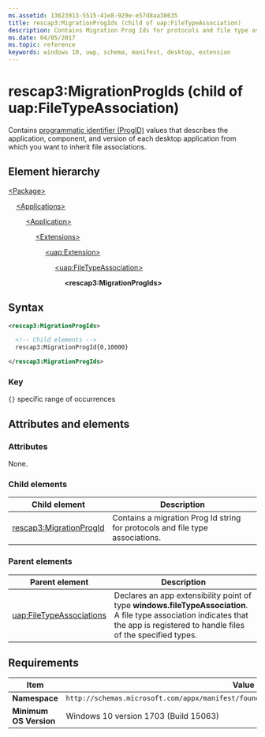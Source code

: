 ```yaml
---
ms.assetid: 13623913-5515-41e8-929e-e57d8aa38635
title: rescap3:MigrationProgIds (child of uap:FileTypeAssociation)
description: Contains Migration Prog Ids for protocols and file type associations.
ms.date: 04/05/2017
ms.topic: reference
keywords: windows 10, uwp, schema, manifest, desktop, extension 
---
```


# rescap3:MigrationProgIds (child of uap:FileTypeAssociation)

Contains [programmatic identifier (ProgID)](/windows/win32/shell/fa-progids) values that describes the application, component, and version of each desktop application from which you want to inherit file associations.

## Element hierarchy

[\<Package\>](element-package.md)

&nbsp;&nbsp;&nbsp;&nbsp;[\<Applications\>](element-applications.md)

&nbsp;&nbsp;&nbsp;&nbsp; &nbsp;&nbsp;&nbsp;&nbsp;[\<Application\>](element-application.md)

&nbsp;&nbsp;&nbsp;&nbsp; &nbsp;&nbsp;&nbsp;&nbsp; &nbsp;&nbsp;&nbsp;&nbsp;[\<Extensions\>](element-extensions.md)

&nbsp;&nbsp;&nbsp;&nbsp; &nbsp;&nbsp;&nbsp;&nbsp; &nbsp;&nbsp;&nbsp;&nbsp; &nbsp;&nbsp;&nbsp;&nbsp;[\<uap:Extension\>](element-uap-extension.md)

&nbsp;&nbsp;&nbsp;&nbsp; &nbsp;&nbsp;&nbsp;&nbsp; &nbsp;&nbsp;&nbsp;&nbsp; &nbsp;&nbsp;&nbsp;&nbsp; &nbsp;&nbsp;&nbsp;&nbsp;[\<uap:FileTypeAssociation\>](element-uap-filetypeassociation.md)

&nbsp;&nbsp;&nbsp;&nbsp; &nbsp;&nbsp;&nbsp;&nbsp; &nbsp;&nbsp;&nbsp;&nbsp; &nbsp;&nbsp;&nbsp;&nbsp; &nbsp;&nbsp;&nbsp;&nbsp; &nbsp;&nbsp;&nbsp;&nbsp;**\<rescap3:MigrationProgIds\>**

## Syntax

```xml
<rescap3:MigrationProgIds>

  <!-- Child elements -->
  rescap3:MigrationProgId{0,10000}

</rescap3:MigrationProgIds>
```

### Key

`{}` specific range of occurrences

## Attributes and elements

### Attributes

None.

### Child elements

| Child element | Description |
|-|-|
| [rescap3:MigrationProgId](element-rescap3-migrationprogid.md) | Contains a migration Prog Id string for protocols and file type associations. |

### Parent elements

| Parent element | Description |
|-|-|
| [uap:FileTypeAssociations](element-uap-filetypeassociation.md) | Declares an app extensibility point of type **windows.fileTypeAssociation**. A file type association indicates that the app is registered to handle files of the specified types. |

## Requirements

| Item | Value                                                       |
|--|--|
| **Namespace** | `http://schemas.microsoft.com/appx/manifest/foundation/windows10/restrictedcapabilities/3` |
| **Minimum OS Version** | Windows 10 version 1703 (Build 15063) |
